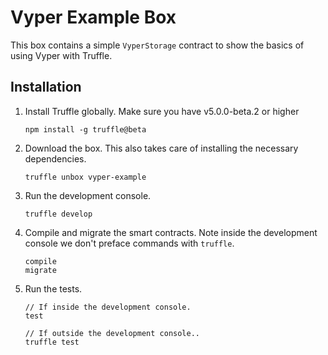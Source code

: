 Vyper Example Box
=================

This box contains a simple `VyperStorage` contract to show the basics of using
Vyper with Truffle.

## Installation

1. Install Truffle globally. Make sure you have v5.0.0-beta.2 or higher
    ```
    npm install -g truffle@beta
    ```

2. Download the box. This also takes care of installing the necessary dependencies.
    ```
    truffle unbox vyper-example
    ```

3. Run the development console.
    ```
    truffle develop
    ```

4. Compile and migrate the smart contracts. Note inside the development console we don't preface commands with `truffle`.
    ```
    compile
    migrate
    ```

5. Run the tests.
    ```
    // If inside the development console.
    test

    // If outside the development console..
    truffle test
    ```
